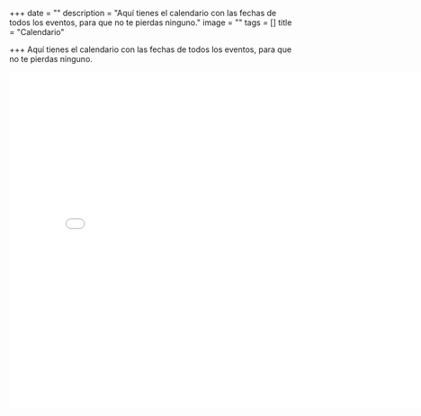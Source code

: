 +++
date = ""
description = "Aquí tienes el calendario con las fechas de todos los eventos, para que no te pierdas ninguno."
image = ""
tags = []
title = "Calendario"

+++
Aquí tienes el calendario con las fechas de todos los eventos, para que no te pierdas ninguno.

<iframe src="[https://calendar.google.com/calendar/embed?src=info.mansiart%40gmail.com&ctz=Europe%2FMadrid](https://calendar.google.com/calendar/embed?src=info.mansiart%40gmail.com&ctz=Europe%2FMadrid "https://calendar.google.com/calendar/embed?src=info.mansiart%40gmail.com&ctz=Europe%2FMadrid")" style="border: 0" width="800" height="600" frameborder="0" scrolling="no"></iframe>
